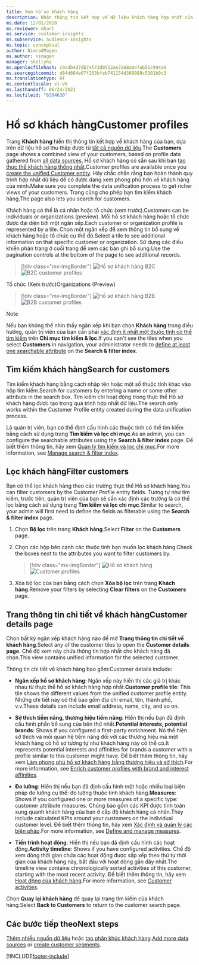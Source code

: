 ```yaml
---
title: Xem hồ sơ khách hàng
description: Nhận thông tin kết hợp về dữ liệu khách hàng hợp nhất của bạn.
ms.date: 12/01/2020
ms.reviewer: mhart
ms.service: customer-insights
ms.subservice: audience-insights
ms.topic: conceptual
author: NimrodMagen
ms.author: nimagen
manager: shellyha
ms.openlocfilehash: c9adb4d7db74573d0512ae7a68a0e7ab51c994a0
ms.sourcegitcommit: d84d664e67f263bfeb741154d309088c5101b9c3
ms.translationtype: HT
ms.contentlocale: vi-VN
ms.lasthandoff: 06/24/2021
ms.locfileid: "6304630"
---
```

# <a name="customer-profiles"></a><span data-ttu-id="56d0e-103">Hồ sơ khách hàng</span><span class="sxs-lookup"><span data-stu-id="56d0e-103">Customer profiles</span></span>

<span data-ttu-id="56d0e-104">Trang **Khách hàng** hiển thị thông tin kết hợp về khách hàng của bạn, dựa trên dữ liệu hồ sơ thu thập được từ [tất cả nguồn dữ liệu](data-sources.md).</span><span class="sxs-lookup"><span data-stu-id="56d0e-104">The **Customers** page shows a combined view of your customers, based on profile data gathered from [all data sources](data-sources.md).</span></span> <span data-ttu-id="56d0e-105">Hồ sơ khách hàng có sẵn sau khi bạn [tạo thực thể khách hàng thống nhất](data-unification.md).</span><span class="sxs-lookup"><span data-stu-id="56d0e-105">Customer profiles are available once you [create the unified Customer entity](data-unification.md).</span></span> <span data-ttu-id="56d0e-106">Hãy chắc chắn rằng bạn hoàn thành quy trình hợp nhất dữ liệu để có được dạng xem phong phú hơn về khách hàng của mình.</span><span class="sxs-lookup"><span data-stu-id="56d0e-106">Make sure you complete the data unification process to get richer views of your customers.</span></span> <span data-ttu-id="56d0e-107">Trang cũng cho phép bạn tìm kiếm khách hàng.</span><span class="sxs-lookup"><span data-stu-id="56d0e-107">The page also lets you search for customers.</span></span>

<span data-ttu-id="56d0e-108">Khách hàng có thể là cá nhân hoặc tổ chức (xem trước).</span><span class="sxs-lookup"><span data-stu-id="56d0e-108">Customers can be individuals or organizations (preview).</span></span> <span data-ttu-id="56d0e-109">Mỗi hồ sơ khách hàng hoặc tổ chức được đại diện bởi một ngăn xếp.</span><span class="sxs-lookup"><span data-stu-id="56d0e-109">Each customer or organization profile is represented by a tile.</span></span> <span data-ttu-id="56d0e-110">Chọn một ngăn xếp để xem thông tin bổ sung về khách hàng hoặc tổ chức cụ thể đó.</span><span class="sxs-lookup"><span data-stu-id="56d0e-110">Select a tile to see additional information on that specific customer or organization.</span></span> <span data-ttu-id="56d0e-111">Sử dụng các điều khiển phân trang ở cuối trang để xem các bản ghi bổ sung.</span><span class="sxs-lookup"><span data-stu-id="56d0e-111">Use the pagination controls at the bottom of the page to see additional records.</span></span>

> [!div class="mx-imgBorder"] 
> <span data-ttu-id="56d0e-112">![Hồ sơ khách hàng B2C](media/profiles-customers.png "Hồ sơ khách hàng B2C")</span><span class="sxs-lookup"><span data-stu-id="56d0e-112">![B2C customer profiles](media/profiles-customers.png "B2C customer profiles")</span></span>

<span data-ttu-id="56d0e-113">Tổ chức (Xem trước)</span><span class="sxs-lookup"><span data-stu-id="56d0e-113">Organizations (Preview)</span></span>
> [!div class="mx-imgBorder"] 
> <span data-ttu-id="56d0e-114">![Hồ sơ khách hàng B2B](media/profile-customers-b2b.png "Hồ sơ khách hàng B2B")</span><span class="sxs-lookup"><span data-stu-id="56d0e-114">![B2B customer profiles](media/profile-customers-b2b.png "B2B customer profiles")</span></span>

> [!NOTE]
> <span data-ttu-id="56d0e-115">Nếu bạn không thể nhìn thấy ngăn xếp khi bạn chọn **Khách hàng** trong điều hướng, quản trị viên của bạn cần phải [xác định ít nhất một thuộc tính có thể tìm kiếm](search-filter-index.md) trên **Chỉ mục tìm kiếm & lọc**.</span><span class="sxs-lookup"><span data-stu-id="56d0e-115">If you can't see the tiles when you select **Customers** in navigation, your administrator needs to [define at least one searchable attribute](search-filter-index.md) on the **Search & filter index**.</span></span>

## <a name="search-for-customers"></a><span data-ttu-id="56d0e-116">Tìm kiếm khách hàng</span><span class="sxs-lookup"><span data-stu-id="56d0e-116">Search for customers</span></span>

<span data-ttu-id="56d0e-117">Tìm kiếm khách hàng bằng cách nhập tên hoặc một số thuộc tính khác vào hộp tìm kiếm.</span><span class="sxs-lookup"><span data-stu-id="56d0e-117">Search for customers by entering a name or some other attribute in the search box.</span></span> <span data-ttu-id="56d0e-118">Tìm kiếm chỉ hoạt động trong thực thể Hồ sơ khách hàng được tạo trong quá trình hợp nhất dữ liệu.</span><span class="sxs-lookup"><span data-stu-id="56d0e-118">The search only works within the Customer Profile entity created during the data unification process.</span></span>

<span data-ttu-id="56d0e-119">Là quản trị viên, bạn có thể định cấu hình các thuộc tính có thể tìm kiếm bằng cách sử dụng trang **Tìm kiếm và lọc chỉ mục**.</span><span class="sxs-lookup"><span data-stu-id="56d0e-119">As an admin, you can configure the searchable attributes using the **Search & filter index** page.</span></span> <span data-ttu-id="56d0e-120">Để biết thêm thông tin, hãy xem [Quản lý tìm kiếm và lọc chỉ mục](search-filter-index.md).</span><span class="sxs-lookup"><span data-stu-id="56d0e-120">For more information, see [Manage search & filter index](search-filter-index.md).</span></span>

## <a name="filter-customers"></a><span data-ttu-id="56d0e-121">Lọc khách hàng</span><span class="sxs-lookup"><span data-stu-id="56d0e-121">Filter customers</span></span>

<span data-ttu-id="56d0e-122">Bạn có thể lọc khách hàng theo các trường thực thể Hồ sơ khách hàng.</span><span class="sxs-lookup"><span data-stu-id="56d0e-122">You can filter customers by the Customer Profile entity fields.</span></span> <span data-ttu-id="56d0e-123">Tương tự như tìm kiếm, trước tiên, quản trị viên của bạn sẽ cần xác định các trường là có thể lọc bằng cách sử dụng trang **Tìm kiếm và lọc chỉ mục**.</span><span class="sxs-lookup"><span data-stu-id="56d0e-123">Similar to search, your admin will first need to define the fields as filterable using the **Search & filter index** page.</span></span>

1. <span data-ttu-id="56d0e-124">Chọn **Bộ lọc** trên trang **Khách hàng**.</span><span class="sxs-lookup"><span data-stu-id="56d0e-124">Select **Filter** on the **Customers** page.</span></span>

2. <span data-ttu-id="56d0e-125">Chọn các hộp bên cạnh các thuộc tính bạn muốn lọc khách hàng.</span><span class="sxs-lookup"><span data-stu-id="56d0e-125">Check the boxes next to the attributes you want to filter customers by.</span></span>

   > [!div class="mx-imgBorder"] 
   > <span data-ttu-id="56d0e-126">![Hồ sơ khách hàng](media/profiles-customers3.png "Hồ sơ khách hàng")</span><span class="sxs-lookup"><span data-stu-id="56d0e-126">![Customer profiles](media/profiles-customers3.png "Customer profiles")</span></span>

3. <span data-ttu-id="56d0e-127">Xóa bộ lọc của bạn bằng cách chọn **Xóa bộ lọc** trên trang **Khách hàng**.</span><span class="sxs-lookup"><span data-stu-id="56d0e-127">Remove your filters by selecting **Clear filters** on the **Customers** page.</span></span>

##  <a name="customer-details-page"></a><span data-ttu-id="56d0e-128">Trang thông tin chi tiết về khách hàng</span><span class="sxs-lookup"><span data-stu-id="56d0e-128">Customer details page</span></span>

<span data-ttu-id="56d0e-129">Chọn bất kỳ ngăn xếp khách hàng nào để mở **Trang thông tin chi tiết về khách hàng**.</span><span class="sxs-lookup"><span data-stu-id="56d0e-129">Select any of the customer tiles to open the **Customer details page**.</span></span> <span data-ttu-id="56d0e-130">Chế độ xem này chứa thông tin hợp nhất cho khách hàng đã chọn.</span><span class="sxs-lookup"><span data-stu-id="56d0e-130">This view contains unified information for the selected customer.</span></span>

<span data-ttu-id="56d0e-131">Thông tin chi tiết về khách hàng bao gồm:</span><span class="sxs-lookup"><span data-stu-id="56d0e-131">Customer details include:</span></span>

-   <span data-ttu-id="56d0e-132">**Ngăn xếp hồ sơ khách hàng**: Ngăn xếp này hiển thị các giá trị khác nhau từ thực thể hồ sơ khách hàng hợp nhất.</span><span class="sxs-lookup"><span data-stu-id="56d0e-132">**Customer profile tile**: This tile shows the different values from the unified customer profile entity.</span></span> <span data-ttu-id="56d0e-133">Những chi tiết này có thể bao gồm địa chỉ email, tên, thành phố, v.v.</span><span class="sxs-lookup"><span data-stu-id="56d0e-133">These details can include email address, name, city, and so on.</span></span> 

-   <span data-ttu-id="56d0e-134">**Sở thích tiềm năng, thương hiệu tiềm năng**: Hiển thị nếu bạn đã định cấu hình phần bổ sung của bên thứ nhất.</span><span class="sxs-lookup"><span data-stu-id="56d0e-134">**Potential interests, potential brands**: Shows if you configured a first-party enrichment.</span></span> <span data-ttu-id="56d0e-135">Nó thể hiện sở thích và mối quan hệ tiềm năng đối với các thương hiệu mà một khách hàng có hồ sơ tương tự như khách hàng này có thể có.</span><span class="sxs-lookup"><span data-stu-id="56d0e-135">It represents potential interests and affinities for brands a customer with a profile similar to this customer might have.</span></span> <span data-ttu-id="56d0e-136">Để biết thêm thông tin, hãy xem [Làm phong phú hồ sơ khách hàng bằng thương hiệu và sở thích](enrichment-microsoft.md).</span><span class="sxs-lookup"><span data-stu-id="56d0e-136">For more information, see [Enrich customer profiles with brand and interest affinities](enrichment-microsoft.md).</span></span>

-   <span data-ttu-id="56d0e-137">**Đo lường**: Hiển thị nếu bạn đã định cấu hình một hoặc nhiều loại biện pháp đo lường cụ thể: đo lường thuộc tính khách hàng.</span><span class="sxs-lookup"><span data-stu-id="56d0e-137">**Measures**: Shows if you configured one or more measures of a specific type: customer attribute measures.</span></span> <span data-ttu-id="56d0e-138">Chúng bao gồm các KPI được tính toán xung quanh khách hàng của bạn ở cấp độ khách hàng cá nhân.</span><span class="sxs-lookup"><span data-stu-id="56d0e-138">They include calculated KPIs around your customers on the individual customer level.</span></span> <span data-ttu-id="56d0e-139">Để biết thêm thông tin, hãy xem [Xác định và quản lý các biện pháp](measures.md).</span><span class="sxs-lookup"><span data-stu-id="56d0e-139">For more information, see [Define and manage measures](measures.md).</span></span>

-   <span data-ttu-id="56d0e-140">**Tiến trình hoạt động**: Hiển thị nếu bạn đã định cấu hình các hoạt động.</span><span class="sxs-lookup"><span data-stu-id="56d0e-140">**Activity timeline**: Shows if you have configured activities.</span></span> <span data-ttu-id="56d0e-141">Chế độ xem dòng thời gian chứa các hoạt động được sắp xếp theo thứ tự thời gian của khách hàng này, bắt đầu với hoạt động gần đây nhất.</span><span class="sxs-lookup"><span data-stu-id="56d0e-141">The timeline view contains chronologically sorted activities of this customer, starting with the most recent activity.</span></span> <span data-ttu-id="56d0e-142">Để biết thêm thông tin, hãy xem [Hoạt động của khách hàng](activities.md).</span><span class="sxs-lookup"><span data-stu-id="56d0e-142">For more information, see [Customer activities](activities.md).</span></span>

<span data-ttu-id="56d0e-143">Chọn **Quay lại khách hàng** để quay lại trang tìm kiếm của khách hàng.</span><span class="sxs-lookup"><span data-stu-id="56d0e-143">Select **Back to Customers** to return to the customer search page.</span></span>

## <a name="next-steps"></a><span data-ttu-id="56d0e-144">Các bước tiếp theo</span><span class="sxs-lookup"><span data-stu-id="56d0e-144">Next steps</span></span>

<span data-ttu-id="56d0e-145">[Thêm nhiều nguồn dữ liệu](data-sources.md) hoặc [tạo phân khúc khách hàng](segments.md).</span><span class="sxs-lookup"><span data-stu-id="56d0e-145">[Add more data sources](data-sources.md) or [create customer segments](segments.md).</span></span>


[!INCLUDE[footer-include](../includes/footer-banner.md)]
